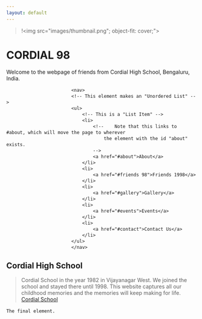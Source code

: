 ```yaml
---
layout: default
---
```


>!<img src="images/thumbnail.png"; object-fit: cover;">

# CORDIAL 98
Welcome to the webpage of friends from Cordial High School, Bengaluru, India.

							<nav>
							<!-- This element makes an "Unordered List" -->
							<ul>
								<!-- This is a "List Item" -->
								<li>
									<!-- 	Note that this links to #about, which will move the page to wherever
										the element with the id "about" exists.
									-->
									<a href="#about">About</a>
								</li>
								<li>
									<a href="#friends 98">Friends 1998</a>
								</li>
								<li>
									<a href="#gallery">Gallery</a>
								</li>
								<li>
									<a href="#events">Events</a>
								</li>
								<li>
									<a href="#contact">Contact Us</a>
								</li>
							</ul>
							</nav>

## Cordial High School
> Cordial School in the year 1982 in Vijayanagar West.
> We joined the school and stayed there until 1998.
> This website captures all our childhood memories and the memories will keep making for life.
> [Cordial School](http://cordialhighschool.in/)

```
The final element.
```
